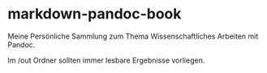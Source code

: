 # markdown-pandoc-book
Meine Persönliche Sammlung zum Thema Wissenschaftliches Arbeiten mit Pandoc. 

Im /out Ordner sollten immer lesbare Ergebnisse vorliegen.
